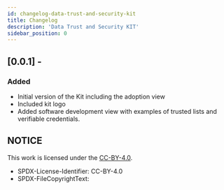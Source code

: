 ```yaml
---
id: changelog-data-trust-and-security-kit
title: Changelog
description: 'Data Trust and Security KIT'
sidebar_position: 0
---
```


## [0.0.1] -

### Added

- Initial version of the Kit including the adoption view
- Included kit logo
- Added software development view with examples of trusted lists and verifiable credentials.


## NOTICE

This work is licensed under the [CC-BY-4.0](https://creativecommons.org/licenses/by/4.0/legalcode).

- SPDX-License-Identifier: CC-BY-4.0
- SPDX-FileCopyrightText: 

